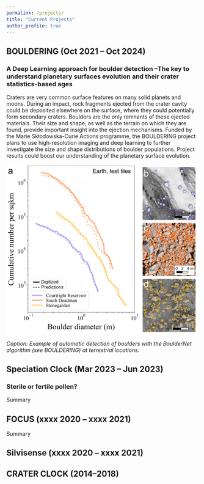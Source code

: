 ```yaml
---
permalink: /projects/
title: "Current Projects"
author_profile: true
---
```


## BOULDERING (Oct 2021 – Oct 2024)

### A Deep Learning approach for boulder detection –The key to understand planetary surfaces evolution and their crater statistics-based ages

Craters are very common surface features on many solid planets and moons. During an impact, rock fragments ejected from the crater cavity could be deposited elsewhere on the surface, where they could potentially form secondary craters. Boulders are the only remnants of these ejected materials. Their size and shape, as well as the terrain on which they are found, provide important insight into the ejection mechanisms. Funded by the Marie Skłodowska-Curie Actions programme, the BOULDERING project plans to use high-resolution imaging and deep learning to further investigate the size and shape distributions of boulder populations. Project results could boost our understanding of the planetary surface evolution.

![Automatic detection of boulders](/images/AnimationS1_Earth.gif)

*Caption: Example of automatic detection of boulders with the BoulderNet algorithm (see BOULDERING) at terrestrial locations.*

## Speciation Clock (Mar 2023 – Jun 2023)

### Sterile or fertile pollen?

Summary

## FOCUS (xxxx 2020 – xxxx 2021)
Summary

## Silvisense (xxxx 2020 – xxxx 2021)

## CRATER CLOCK (2014–2018)
